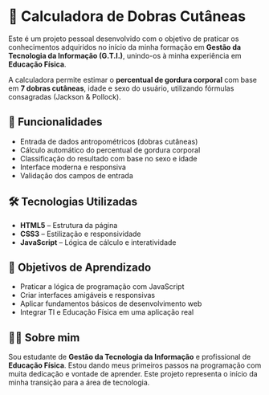 # 🧮 Calculadora de Dobras Cutâneas

Este é um projeto pessoal desenvolvido com o objetivo de praticar os conhecimentos adquiridos no início da minha formação em **Gestão da Tecnologia da Informação (G.T.I.)**, unindo-os à minha experiência em **Educação Física**.

A calculadora permite estimar o **percentual de gordura corporal** com base em **7 dobras cutâneas**, idade e sexo do usuário, utilizando fórmulas consagradas (Jackson & Pollock).

## 🚀 Funcionalidades

- Entrada de dados antropométricos (dobras cutâneas)
- Cálculo automático do percentual de gordura corporal
- Classificação do resultado com base no sexo e idade
- Interface moderna e responsiva
- Validação dos campos de entrada

## 🛠️ Tecnologias Utilizadas

- **HTML5** – Estrutura da página
- **CSS3** – Estilização e responsividade
- **JavaScript** – Lógica de cálculo e interatividade

## 🧠 Objetivos de Aprendizado

- Praticar a lógica de programação com JavaScript
- Criar interfaces amigáveis e responsivas
- Aplicar fundamentos básicos de desenvolvimento web
- Integrar TI e Educação Física em uma aplicação real

## 👨‍💻 Sobre mim

Sou estudante de **Gestão da Tecnologia da Informação** e profissional de **Educação Física**. Estou dando meus primeiros passos na programação com muita dedicação e vontade de aprender. Este projeto representa o início da minha transição para a área de tecnologia.
